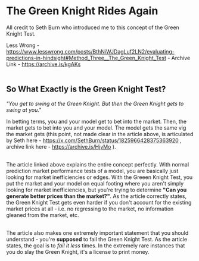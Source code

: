 # The Green Knight Rides Again

All credit to Seth Burn who introduced me to this concept of the Green Knight Test.<br />

Less Wrong - https://www.lesswrong.com/posts/BthNiWJDagLuf2LN2/evaluating-predictions-in-hindsight#Method_Three__The_Green_Knight_Test - Archive Link - https://archive.is/kgAKs<br /><br />

## So What Exactly is the Green Knight Test?

*"You get to swing at the Green Knight. But then the Green Knight gets to swing at you."*<br />

In betting terms, you and your model get to bet into the market. Then, the market gets to bet into you and your model. The model gets the same vig the market gets (this point, not made clear in the article above, is articulated by Seth here - https://x.com/SethBurn/status/1825966428375363920 , archive link here - https://archive.is/HjvMo ).<br /><br />

The article linked above explains the entire concept perfectly. With normal prediction market performance tests of a model, you are basically just looking for market inefficiencies or edges. With the Greeen Knight Test, you put the market and your model on equal footing where you aren't simply looking for market inefficiencies, but you're trying to determine **"Can you generate better prices than the market?"**. As the article correctly states, the Green Knight Test gets even harder if you don't account for the existing market prices at all - i.e. no regressing to the market, no information gleaned from the market, etc.<br /><br />

The article also makes one extremely important statement that you should understand - you're **supposed** to fail the Green Knight Test. As the article states, the goal is to *fail it less* times. In the extremely rare instances that you do slay the Green Knight, it's a license to print money.

